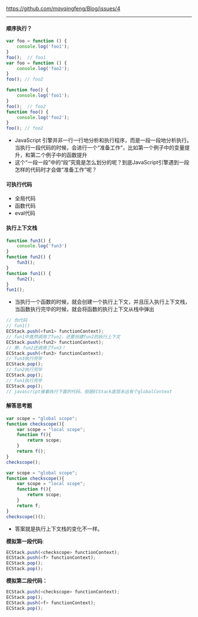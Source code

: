 https://github.com/mqyqingfeng/Blog/issues/4

------

#### 顺序执行？

```javascript
var foo = function () {
    console.log('foo1');
}
foo();  // foo1
var foo = function () {
    console.log('foo2');
}
foo(); // foo2
```

```javascript
function foo() {
    console.log('foo1');
}
foo();  // foo2
function foo() {
    console.log('foo2');
}
foo(); // foo2
```

- JavaScript 引擎并非一行一行地分析和执行程序，而是一段一段地分析执行。当执行一段代码的时候，会进行一个“准备工作”，比如第一个例子中的变量提升，和第二个例子中的函数提升
- 这个“一段一段”中的“段”究竟是怎么划分的呢？到底JavaScript引擎遇到一段怎样的代码时才会做“准备工作”呢？

#### 可执行代码

- 全局代码
- 函数代码
- eval代码

#### 执行上下文栈

```javascript
function fun3() {
    console.log('fun3')
}
function fun2() {
    fun3();
}
function fun1() {
    fun2();
}
fun1();
```

- 当执行一个函数的时候，就会创建一个执行上下文，并且压入执行上下文栈，当函数执行完毕的时候，就会将函数的执行上下文从栈中弹出

```javascript
// 伪代码
// fun1()
ECStack.push(<fun1> functionContext);
// fun1中竟然调用了fun2，还要创建fun2的执行上下文
ECStack.push(<fun2> functionContext);
// 擦，fun2还调用了fun3！
ECStack.push(<fun3> functionContext);
// fun3执行完毕
ECStack.pop();
// fun2执行完毕
ECStack.pop();
// fun1执行完毕
ECStack.pop();
// javascript接着执行下面的代码，但是ECStack底层永远有个globalContext
```

#### 解答思考题

```javascript
var scope = "global scope";
function checkscope(){
    var scope = "local scope";
    function f(){
        return scope;
    }
    return f();
}
checkscope();
```

```javascript
var scope = "global scope";
function checkscope(){
    var scope = "local scope";
    function f(){
        return scope;
    }
    return f;
}
checkscope()();
```

- 答案就是执行上下文栈的变化不一样。

**模拟第一段代码**:

```javascript
ECStack.push(<checkscope> functionContext);
ECStack.push(<f> functionContext);
ECStack.pop();
ECStack.pop();
```

**模拟第二段代码：**

```javascript
ECStack.push(<checkscope> functionContext);
ECStack.pop();
ECStack.push(<f> functionContext);
ECStack.pop();
```





 